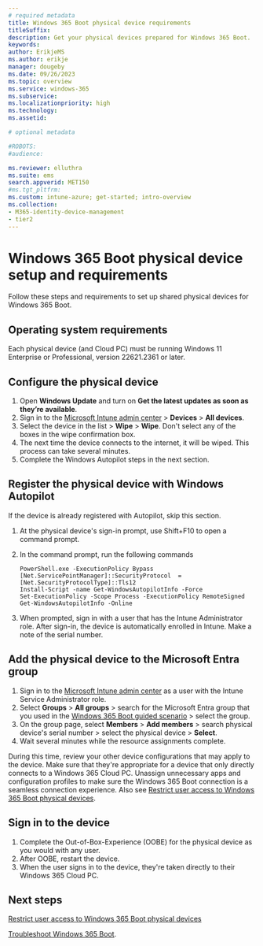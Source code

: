 ```yaml
---
# required metadata
title: Windows 365 Boot physical device requirements
titleSuffix:
description: Get your physical devices prepared for Windows 365 Boot.
keywords:
author: ErikjeMS  
ms.author: erikje
manager: dougeby
ms.date: 09/26/2023
ms.topic: overview
ms.service: windows-365
ms.subservice:
ms.localizationpriority: high
ms.technology:
ms.assetid: 

# optional metadata

#ROBOTS:
#audience:

ms.reviewer: elluthra
ms.suite: ems
search.appverid: MET150
#ms.tgt_pltfrm:
ms.custom: intune-azure; get-started; intro-overview
ms.collection:
- M365-identity-device-management
- tier2
---
```


# Windows 365 Boot physical device setup and requirements

Follow these steps and requirements to set up shared physical devices for Windows 365 Boot.

## Operating system requirements

Each physical device (and Cloud PC) must be running Windows 11 Enterprise or Professional, version 22621.2361 or later.

## Configure the physical device

1. Open **Windows Update** and turn on **Get the latest updates as soon as they’re available**.
2. Sign in to the [Microsoft Intune admin center](https://go.microsoft.com/fwlink/?linkid=2109431) > **Devices** > **All devices**.
3. Select the device in the list > **Wipe** > **Wipe**. Don't select any of the boxes in the wipe confirmation box.
4. The next time the device connects to the internet, it will be wiped. This process can take several minutes.
5. Complete the Windows Autopilot steps in the next section.

## Register the physical device with Windows Autopilot

If the device is already registered with Autopilot, skip this section.

1. At the physical device's sign-in prompt, use Shift+F10 to open a command prompt.
2. In the command prompt, run the following commands

   ```azurepowershell
   PowerShell.exe -ExecutionPolicy Bypass 
   [Net.ServicePointManager]::SecurityProtocol  = [Net.SecurityProtocolType]::Tls12 
   Install-Script -name Get-WindowsAutopilotInfo -Force 
   Set-ExecutionPolicy -Scope Process -ExecutionPolicy RemoteSigned 
   Get-WindowsAutopilotInfo -Online 
   ```

3. When prompted, sign in with a user that has the Intune Administrator role. After sign-in, the device is automatically enrolled in Intune. Make a note of the serial number.

<a name='add-the-physical-device-to-the-azure-active-directory-group'></a>

## Add the physical device to the Microsoft Entra group

1. Sign in to the [Microsoft Intune admin center](https://go.microsoft.com/fwlink/?linkid=2109431) as a user with the Intune Service Administrator role.
2. Select **Groups** > **All groups** > search for the Microsoft Entra group that you used in the [Windows 365 Boot guided scenario](windows-365-boot-guide.md) > select the group.
3. On the group page, select **Members** > **Add members** > search physical device's serial number > select the physical device > **Select**.
4. Wait several minutes while the resource assignments complete.

During this time, review your other device configurations that may apply to the device. Make sure that they're appropriate for a device that only directly connects to a Windows 365 Cloud PC. Unassign unnecessary apps and configuration profiles to make sure the Windows 365 Boot connection is a seamless connection experience. Also see [Restrict user access to Windows 365 Boot physical devices](windows-365-boot-restrict-user-access-physical-device.md).

## Sign in to the device

1. Complete the Out-of-Box-Experience (OOBE) for the physical device as you would with any user.
2. After OOBE, restart the device.
3. When the user signs in to the device, they're taken directly to their Windows 365 Cloud PC.

<!-- ########################## -->
## Next steps

[Restrict user access to Windows 365 Boot physical devices](windows-365-boot-restrict-user-access-physical-device.md)

[Troubleshoot Windows 365 Boot](troubleshoot-windows-365-boot.md).
